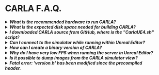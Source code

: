 <h1>CARLA F.A.Q.</h1>

<!-- ======================================================================= -->
  <details>
    <summary><h5 style="display:inline">
    What is the recommended hardware to run CARLA?
    </h5></summary>

  CARLA is a very performance demanding software, at the very minimum you would
  need a computer with a dedicated GPU capable of running Unreal Engine. See
  [Unreal Engine's recommended hardware](https://wiki.unrealengine.com/Recommended_Hardware).

  </details>

<!-- ======================================================================= -->
  <details>
    <summary><h5 style="display:inline">
    What is the expected disk space needed for building CARLA?
    </h5></summary>

  Building CARLA from source requires about 15GB of disk space, not counting
  Unreal Engine installation.

  However, you will also need to build and install Unreal Engine, which on Linux
  requires much more disk space as it keeps all the intermediate files,
  [see this thread](https://answers.unrealengine.com/questions/430541/linux-engine-size.html).

  </details>

<!-- ======================================================================= -->
  <details>
    <summary><h5 style="display:inline">
    I downloaded CARLA source from GitHub, where is the "CarlaUE4.sh" script?
    </h5></summary>

  There is no "CarlaUE4.sh" script in the source version of CARLA, you need to
  follow the instructions in the [documentation](http://carla.readthedocs.io) for
  building CARLA from source.

  Once you open the project in the Unreal Editor, you can hit Play to test CARLA.

  </details>

<!-- ======================================================================= -->
  <details>
    <summary><h5 style="display:inline">
    Can I connect to the simulator while running within Unreal Editor?
    </h5></summary>

  Yes, you can connect a Python client to a simulator running within Unreal
  Editor. Press the "Play" button and wait until the scene is loaded, at that
  point you can connect as you would with the standalone simulator.

  </details>

<!-- ======================================================================= -->
  <details>
    <summary><h5 style="display:inline">
    How can I create a binary version of CARLA?
    </h5></summary>

  In Linux, the recommended way is to run `make package` in the project folder.
  This method makes a packaged version of the project, including the Python API
  modules. This is the method we use to make a release of CARLA for Linux.

  Alternatively, it is possible to compile a binary version of CARLA within Unreal
  Editor, open the CarlaUE4 project, go to the menu "File -> Package Project", and
  select your platform. This takes a while, but in the end it should generate a
  packaged version of CARLA to execute without Unreal Editor.

  </details>

<!-- ======================================================================= -->
  <details>
    <summary><h5 style="display:inline">
    Why do I have very low FPS when running the server in Unreal Editor?
    </h5></summary>

  UE4 Editor goes to a low performance mode when out of focus. It can be disabled
  in the editor preferences. Go to "Edit->Editor Preferences->Performance" and
  disable the "Use Less CPU When in Background" option.

  </details>

<!-- ======================================================================= -->
  <details>
    <summary><h5 style="display:inline">
    Is it possible to dump images from the CARLA simulator view?
    </h5></summary>

  Yes, this is an Unreal Engine feature. You can dump the images of the spectator
  camera (simulator view) by running CARLA with

      $ ./CarlaUE4.sh -benchmark -fps=30 -dumpmovie

  Images are saved to "CarlaUE4/Saved/Screenshots/LinuxNoEditor".

  </details>

<!-- ======================================================================= -->
  <details>
    <summary><h5 style="display:inline">
    Fatal error: 'version.h' has been modified since the precompiled header.
    </h5></summary>

  This happens from time to time due to Linux updates, and for that we have a
  special target in our Makefile

      $ make hard-clean
      $ make CarlaUE4Editor

  It takes a long time but fixes the issue.

  </details>
